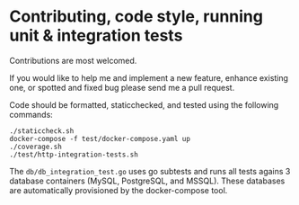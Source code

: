 # Contributing, code style, running unit & integration tests

Contributions are most welcomed.

If you would like to help me and implement a new feature, enhance existing one, or spotted and fixed bug please send me a pull request.

Code should be formatted, staticchecked, and tested using the following commands:

```
./staticcheck.sh
docker-compose -f test/docker-compose.yaml up
./coverage.sh
./test/http-integration-tests.sh
```

The `db/db_integration_test.go` uses go subtests and runs all tests agains 3 database containers (MySQL, PostgreSQL, and MSSQL). These databases are automatically provisioned by the docker-compose tool.
